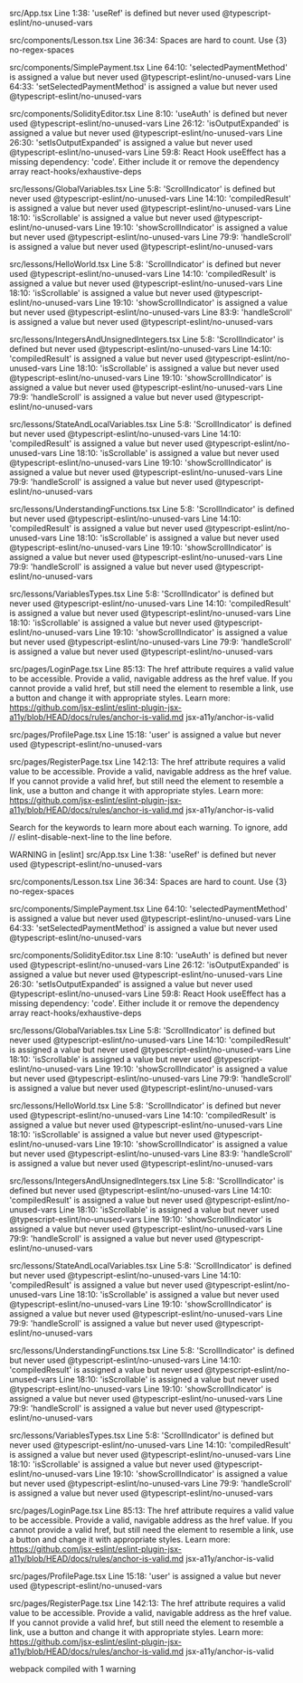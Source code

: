 src/App.tsx
  Line 1:38:  'useRef' is defined but never used  @typescript-eslint/no-unused-vars

src/components/Lesson.tsx
  Line 36:34:  Spaces are hard to count. Use {3}  no-regex-spaces

src/components/SimplePayment.tsx
  Line 64:10:  'selectedPaymentMethod' is assigned a value but never used     @typescript-eslint/no-unused-vars
  Line 64:33:  'setSelectedPaymentMethod' is assigned a value but never used  @typescript-eslint/no-unused-vars

src/components/SolidityEditor.tsx
  Line 8:10:   'useAuth' is defined but never used                                                                      @typescript-eslint/no-unused-vars
  Line 26:12:  'isOutputExpanded' is assigned a value but never used                                                    @typescript-eslint/no-unused-vars
  Line 26:30:  'setIsOutputExpanded' is assigned a value but never used                                                 @typescript-eslint/no-unused-vars
  Line 59:8:   React Hook useEffect has a missing dependency: 'code'. Either include it or remove the dependency array  react-hooks/exhaustive-deps

src/lessons/GlobalVariables.tsx
  Line 5:8:    'ScrollIndicator' is defined but never used               @typescript-eslint/no-unused-vars
  Line 14:10:  'compiledResult' is assigned a value but never used       @typescript-eslint/no-unused-vars
  Line 18:10:  'isScrollable' is assigned a value but never used         @typescript-eslint/no-unused-vars
  Line 19:10:  'showScrollIndicator' is assigned a value but never used  @typescript-eslint/no-unused-vars
  Line 79:9:   'handleScroll' is assigned a value but never used         @typescript-eslint/no-unused-vars

src/lessons/HelloWorld.tsx
  Line 5:8:    'ScrollIndicator' is defined but never used               @typescript-eslint/no-unused-vars
  Line 14:10:  'compiledResult' is assigned a value but never used       @typescript-eslint/no-unused-vars
  Line 18:10:  'isScrollable' is assigned a value but never used         @typescript-eslint/no-unused-vars
  Line 19:10:  'showScrollIndicator' is assigned a value but never used  @typescript-eslint/no-unused-vars
  Line 83:9:   'handleScroll' is assigned a value but never used         @typescript-eslint/no-unused-vars

src/lessons/IntegersAndUnsignedIntegers.tsx
  Line 5:8:    'ScrollIndicator' is defined but never used               @typescript-eslint/no-unused-vars
  Line 14:10:  'compiledResult' is assigned a value but never used       @typescript-eslint/no-unused-vars
  Line 18:10:  'isScrollable' is assigned a value but never used         @typescript-eslint/no-unused-vars
  Line 19:10:  'showScrollIndicator' is assigned a value but never used  @typescript-eslint/no-unused-vars
  Line 79:9:   'handleScroll' is assigned a value but never used         @typescript-eslint/no-unused-vars

src/lessons/StateAndLocalVariables.tsx
  Line 5:8:    'ScrollIndicator' is defined but never used               @typescript-eslint/no-unused-vars
  Line 14:10:  'compiledResult' is assigned a value but never used       @typescript-eslint/no-unused-vars
  Line 18:10:  'isScrollable' is assigned a value but never used         @typescript-eslint/no-unused-vars
  Line 19:10:  'showScrollIndicator' is assigned a value but never used  @typescript-eslint/no-unused-vars
  Line 79:9:   'handleScroll' is assigned a value but never used         @typescript-eslint/no-unused-vars

src/lessons/UnderstandingFunctions.tsx
  Line 5:8:    'ScrollIndicator' is defined but never used               @typescript-eslint/no-unused-vars
  Line 14:10:  'compiledResult' is assigned a value but never used       @typescript-eslint/no-unused-vars
  Line 18:10:  'isScrollable' is assigned a value but never used         @typescript-eslint/no-unused-vars
  Line 19:10:  'showScrollIndicator' is assigned a value but never used  @typescript-eslint/no-unused-vars
  Line 79:9:   'handleScroll' is assigned a value but never used         @typescript-eslint/no-unused-vars

src/lessons/VariablesTypes.tsx
  Line 5:8:    'ScrollIndicator' is defined but never used               @typescript-eslint/no-unused-vars
  Line 14:10:  'compiledResult' is assigned a value but never used       @typescript-eslint/no-unused-vars
  Line 18:10:  'isScrollable' is assigned a value but never used         @typescript-eslint/no-unused-vars
  Line 19:10:  'showScrollIndicator' is assigned a value but never used  @typescript-eslint/no-unused-vars
  Line 79:9:   'handleScroll' is assigned a value but never used         @typescript-eslint/no-unused-vars

src/pages/LoginPage.tsx
  Line 85:13:  The href attribute requires a valid value to be accessible. Provide a valid, navigable address as the href value. If you cannot provide a valid href, but still need the element to resemble a link, use a button and change it with appropriate styles. Learn more: https://github.com/jsx-eslint/eslint-plugin-jsx-a11y/blob/HEAD/docs/rules/anchor-is-valid.md  jsx-a11y/anchor-is-valid

src/pages/ProfilePage.tsx
  Line 15:18:  'user' is assigned a value but never used  @typescript-eslint/no-unused-vars

src/pages/RegisterPage.tsx
  Line 142:13:  The href attribute requires a valid value to be accessible. Provide a valid, navigable address as the href value. If you cannot provide a valid href, but still need the element to resemble a link, use a button and change it with appropriate styles. Learn more: https://github.com/jsx-eslint/eslint-plugin-jsx-a11y/blob/HEAD/docs/rules/anchor-is-valid.md  jsx-a11y/anchor-is-valid

Search for the keywords to learn more about each warning.
To ignore, add // eslint-disable-next-line to the line before.

WARNING in [eslint] 
src/App.tsx
  Line 1:38:  'useRef' is defined but never used  @typescript-eslint/no-unused-vars

src/components/Lesson.tsx
  Line 36:34:  Spaces are hard to count. Use {3}  no-regex-spaces

src/components/SimplePayment.tsx
  Line 64:10:  'selectedPaymentMethod' is assigned a value but never used     @typescript-eslint/no-unused-vars
  Line 64:33:  'setSelectedPaymentMethod' is assigned a value but never used  @typescript-eslint/no-unused-vars

src/components/SolidityEditor.tsx
  Line 8:10:   'useAuth' is defined but never used                                                                      @typescript-eslint/no-unused-vars
  Line 26:12:  'isOutputExpanded' is assigned a value but never used                                                    @typescript-eslint/no-unused-vars
  Line 26:30:  'setIsOutputExpanded' is assigned a value but never used                                                 @typescript-eslint/no-unused-vars
  Line 59:8:   React Hook useEffect has a missing dependency: 'code'. Either include it or remove the dependency array  react-hooks/exhaustive-deps

src/lessons/GlobalVariables.tsx
  Line 5:8:    'ScrollIndicator' is defined but never used               @typescript-eslint/no-unused-vars
  Line 14:10:  'compiledResult' is assigned a value but never used       @typescript-eslint/no-unused-vars
  Line 18:10:  'isScrollable' is assigned a value but never used         @typescript-eslint/no-unused-vars
  Line 19:10:  'showScrollIndicator' is assigned a value but never used  @typescript-eslint/no-unused-vars
  Line 79:9:   'handleScroll' is assigned a value but never used         @typescript-eslint/no-unused-vars

src/lessons/HelloWorld.tsx
  Line 5:8:    'ScrollIndicator' is defined but never used               @typescript-eslint/no-unused-vars
  Line 14:10:  'compiledResult' is assigned a value but never used       @typescript-eslint/no-unused-vars
  Line 18:10:  'isScrollable' is assigned a value but never used         @typescript-eslint/no-unused-vars
  Line 19:10:  'showScrollIndicator' is assigned a value but never used  @typescript-eslint/no-unused-vars
  Line 83:9:   'handleScroll' is assigned a value but never used         @typescript-eslint/no-unused-vars

src/lessons/IntegersAndUnsignedIntegers.tsx
  Line 5:8:    'ScrollIndicator' is defined but never used               @typescript-eslint/no-unused-vars
  Line 14:10:  'compiledResult' is assigned a value but never used       @typescript-eslint/no-unused-vars
  Line 18:10:  'isScrollable' is assigned a value but never used         @typescript-eslint/no-unused-vars
  Line 19:10:  'showScrollIndicator' is assigned a value but never used  @typescript-eslint/no-unused-vars
  Line 79:9:   'handleScroll' is assigned a value but never used         @typescript-eslint/no-unused-vars

src/lessons/StateAndLocalVariables.tsx
  Line 5:8:    'ScrollIndicator' is defined but never used               @typescript-eslint/no-unused-vars
  Line 14:10:  'compiledResult' is assigned a value but never used       @typescript-eslint/no-unused-vars
  Line 18:10:  'isScrollable' is assigned a value but never used         @typescript-eslint/no-unused-vars
  Line 19:10:  'showScrollIndicator' is assigned a value but never used  @typescript-eslint/no-unused-vars
  Line 79:9:   'handleScroll' is assigned a value but never used         @typescript-eslint/no-unused-vars

src/lessons/UnderstandingFunctions.tsx
  Line 5:8:    'ScrollIndicator' is defined but never used               @typescript-eslint/no-unused-vars
  Line 14:10:  'compiledResult' is assigned a value but never used       @typescript-eslint/no-unused-vars
  Line 18:10:  'isScrollable' is assigned a value but never used         @typescript-eslint/no-unused-vars
  Line 19:10:  'showScrollIndicator' is assigned a value but never used  @typescript-eslint/no-unused-vars
  Line 79:9:   'handleScroll' is assigned a value but never used         @typescript-eslint/no-unused-vars

src/lessons/VariablesTypes.tsx
  Line 5:8:    'ScrollIndicator' is defined but never used               @typescript-eslint/no-unused-vars
  Line 14:10:  'compiledResult' is assigned a value but never used       @typescript-eslint/no-unused-vars
  Line 18:10:  'isScrollable' is assigned a value but never used         @typescript-eslint/no-unused-vars
  Line 19:10:  'showScrollIndicator' is assigned a value but never used  @typescript-eslint/no-unused-vars
  Line 79:9:   'handleScroll' is assigned a value but never used         @typescript-eslint/no-unused-vars

src/pages/LoginPage.tsx
  Line 85:13:  The href attribute requires a valid value to be accessible. Provide a valid, navigable address as the href value. If you cannot provide a valid href, but still need the element to resemble a link, use a button and change it with appropriate styles. Learn more: https://github.com/jsx-eslint/eslint-plugin-jsx-a11y/blob/HEAD/docs/rules/anchor-is-valid.md  jsx-a11y/anchor-is-valid

src/pages/ProfilePage.tsx
  Line 15:18:  'user' is assigned a value but never used  @typescript-eslint/no-unused-vars

src/pages/RegisterPage.tsx
  Line 142:13:  The href attribute requires a valid value to be accessible. Provide a valid, navigable address as the href value. If you cannot provide a valid href, but still need the element to resemble a link, use a button and change it with appropriate styles. Learn more: https://github.com/jsx-eslint/eslint-plugin-jsx-a11y/blob/HEAD/docs/rules/anchor-is-valid.md  jsx-a11y/anchor-is-valid

webpack compiled with 1 warning